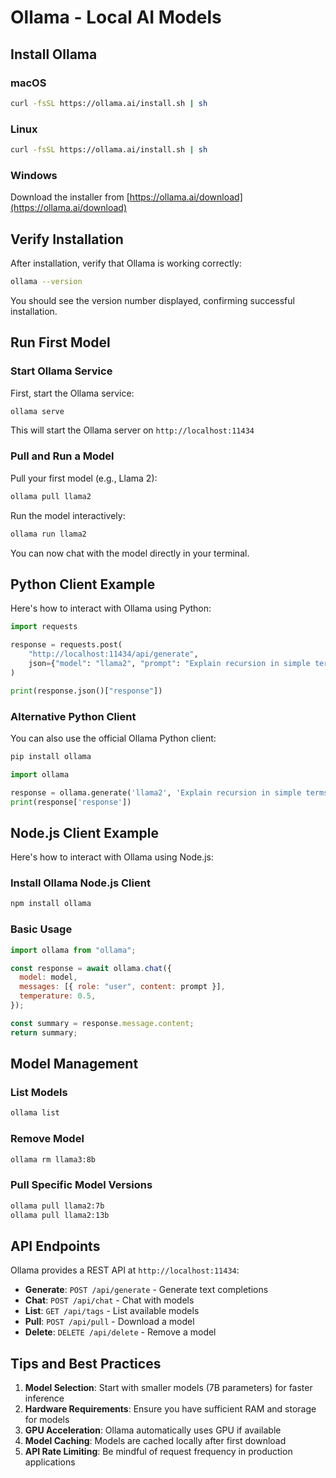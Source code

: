 # Ollama - Local AI Models

## Install Ollama

### macOS

```bash
curl -fsSL https://ollama.ai/install.sh | sh
```

### Linux

```bash
curl -fsSL https://ollama.ai/install.sh | sh
```

### Windows

Download the installer from [https://ollama.ai/download](https://ollama.ai/download)

## Verify Installation

After installation, verify that Ollama is working correctly:

```bash
ollama --version
```

You should see the version number displayed, confirming successful installation.

## Run First Model

### Start Ollama Service

First, start the Ollama service:

```bash
ollama serve
```

This will start the Ollama server on `http://localhost:11434`

### Pull and Run a Model

Pull your first model (e.g., Llama 2):

```bash
ollama pull llama2
```

Run the model interactively:

```bash
ollama run llama2
```

You can now chat with the model directly in your terminal.

## Python Client Example

Here's how to interact with Ollama using Python:

```python
import requests

response = requests.post(
    "http://localhost:11434/api/generate",
    json={"model": "llama2", "prompt": "Explain recursion in simple terms"}
)

print(response.json()["response"])
```

### Alternative Python Client

You can also use the official Ollama Python client:

```bash
pip install ollama
```

```python
import ollama

response = ollama.generate('llama2', 'Explain recursion in simple terms')
print(response['response'])
```

## Node.js Client Example

Here's how to interact with Ollama using Node.js:

### Install Ollama Node.js Client

```bash
npm install ollama
```

### Basic Usage

```javascript
import ollama from "ollama";

const response = await ollama.chat({
  model: model,
  messages: [{ role: "user", content: prompt }],
  temperature: 0.5,
});

const summary = response.message.content;
return summary;
```

## Model Management

### List Models

```bash
ollama list
```

### Remove Model

```bash
ollama rm llama3:8b
```

### Pull Specific Model Versions

```bash
ollama pull llama2:7b
ollama pull llama2:13b
```

## API Endpoints

Ollama provides a REST API at `http://localhost:11434`:

- **Generate**: `POST /api/generate` - Generate text completions
- **Chat**: `POST /api/chat` - Chat with models
- **List**: `GET /api/tags` - List available models
- **Pull**: `POST /api/pull` - Download a model
- **Delete**: `DELETE /api/delete` - Remove a model

## Tips and Best Practices

1. **Model Selection**: Start with smaller models (7B parameters) for faster inference
2. **Hardware Requirements**: Ensure you have sufficient RAM and storage for models
3. **GPU Acceleration**: Ollama automatically uses GPU if available
4. **Model Caching**: Models are cached locally after first download
5. **API Rate Limiting**: Be mindful of request frequency in production applications
